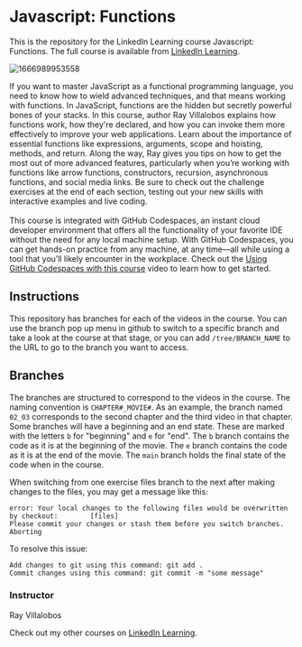 # Javascript: Functions 
This is the repository for the LinkedIn Learning course Javascript: Functions. The full course is available from [LinkedIn Learning][lil-course-url].

![1666989953558](https://user-images.githubusercontent.com/28540243/200743537-8cf0481f-f70d-4320-a72c-43a7bd3c323d.jpeg)

If you want to master JavaScript as a functional programming language, you need to know how to wield advanced techniques, and that means working with functions. In JavaScript, functions are the hidden but secretly powerful bones of your stacks. In this course, author Ray Villalobos explains how functions work, how they're declared, and how you can invoke them more effectively to improve your web applications. Learn about the importance of essential functions like expressions, arguments, scope and hoisting, methods, and return. Along the way, Ray gives you tips on how to get the most out of more advanced features, particularly when you’re working with functions like arrow functions, constructors, recursion, asynchronous functions, and social media links. Be sure to check out the challenge exercises at the end of each section, testing out your new skills with interactive examples and live coding.<br><br>This course is integrated with GitHub Codespaces, an instant cloud developer environment that offers all the functionality of your favorite IDE without the need for any local machine setup. With GitHub Codespaces, you can get hands-on practice from any machine, at any time—all while using a tool that you’ll likely encounter in the workplace. Check out the [Using GitHub Codespaces with this course][gcs-video-url] video to learn how to get started.

## Instructions
This repository has branches for each of the videos in the course. You can use the branch pop up menu in github to switch to a specific branch and take a look at the course at that stage, or you can add `/tree/BRANCH_NAME` to the URL to go to the branch you want to access.

## Branches
The branches are structured to correspond to the videos in the course. The naming convention is `CHAPTER#_MOVIE#`. As an example, the branch named `02_03` corresponds to the second chapter and the third video in that chapter. 
Some branches will have a beginning and an end state. These are marked with the letters `b` for "beginning" and `e` for "end". The `b` branch contains the code as it is at the beginning of the movie. The `e` branch contains the code as it is at the end of the movie. The `main` branch holds the final state of the code when in the course.

When switching from one exercise files branch to the next after making changes to the files, you may get a message like this:

    error: Your local changes to the following files would be overwritten by checkout:        [files]
    Please commit your changes or stash them before you switch branches.
    Aborting

To resolve this issue:
	
    Add changes to git using this command: git add .
	Commit changes using this command: git commit -m "some message"
	

### Instructor

Ray Villalobos

Check out my other courses on [LinkedIn Learning](https://www.linkedin.com/learning/instructors/ray-villalobos).

[lil-course-url]: https://www.linkedin.com/learning/javascript-functions-17058591
[lil-thumbnail-url]: https://media.licdn.com/dms/image/D560DAQH7Pn8vcsIoLQ/learning-public-crop_675_1200/0/1666989953558?e=1667952000&v=beta&t=htQez2Lh_IN2w5NKkdr90AdxASuY-SEs354s6wvUa1M
[gcs-video-url]: https://www.linkedin.com/learning/javascript-functions-17058591/using-github-codespaces-with-this-course


